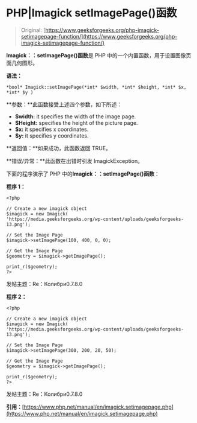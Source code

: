 # PHP|Imagick setImagePage()函数

> Original: [https://www.geeksforgeeks.org/php-imagick-setimagepage-function/](https://www.geeksforgeeks.org/php-imagick-setimagepage-function/)

**Imagick：：setImagePage()函数**是 PHP 中的一个内置函数，用于设置图像页面几何图形。

**语法：**

```
*bool* Imagick::setImagePage(*int* $width, *int* $height, *int* $x, *int* $y )
```

**参数：**此函数接受上述四个参数，如下所述：

*   **$width:** it specifies the width of the image page.
*   **$Height:** specifies the height of the picture page.
*   **$x:** it specifies x coordinates.
*   **$y:** it specifies y coordinates.

**返回值：**如果成功，此函数返回 TRUE。

**错误/异常：**此函数在出错时引发 ImagickException。

下面的程序演示了 PHP 中的**Imagick：：setImagePage()函数**：

**程序 1：**

```
<?php

// Create a new imagick object
$imagick = new Imagick(
'https://media.geeksforgeeks.org/wp-content/uploads/geeksforgeeks-13.png');

// Set the Image Page
$imagick->setImagePage(100, 400, 0, 0);

// Get the Image Page
$geometry = $imagick->getImagePage();

print_r($geometry);
?>
```

发帖主题：Re：Колибри0.7.8.0

**程序 2：**

```
<?php

// Create a new imagick object
$imagick = new Imagick(
'https://media.geeksforgeeks.org/wp-content/uploads/geeksforgeeks-13.png');

// Set the Image Page
$imagick->setImagePage(300, 200, 20, 50);

// Get the Image Page
$geometry = $imagick->getImagePage();

print_r($geometry);
?>
```

发帖主题：Re：Колибри0.7.8.0

**引用：**[https://www.php.net/manual/en/imagick.setimagepage.php](https://www.php.net/manual/en/imagick.setimagepage.php)
